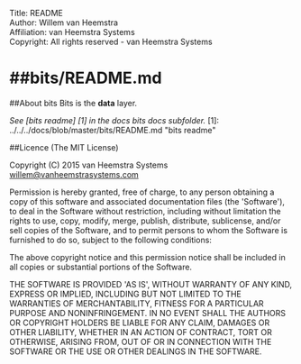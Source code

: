 Title: README  
Author: Willem van Heemstra  
Affiliation: van Heemstra Systems  
Copyright: All rights reserved - van Heemstra Systems

##bits/README.md
====

##About bits
Bits is the **data** layer.

*See [bits readme] [1] in the docs bits docs subfolder.*
[1]: ../../../docs/blob/master/bits/README.md "bits readme"

##Licence
(The MIT License)

Copyright (C) 2015 van Heemstra Systems willem@vanheemstrasystems.com

Permission is hereby granted, free of charge, to any person obtaining a copy of this software and associated documentation files (the 'Software'), to deal in the Software without restriction, including without limitation the rights to use, copy, modify, merge, publish, distribute, sublicense, and/or sell copies of the Software, and to permit persons to whom the Software is furnished to do so, subject to the following conditions:

The above copyright notice and this permission notice shall be included in all copies or substantial portions of the Software.

THE SOFTWARE IS PROVIDED 'AS IS', WITHOUT WARRANTY OF ANY KIND, EXPRESS OR IMPLIED, INCLUDING BUT NOT LIMITED TO THE WARRANTIES OF MERCHANTABILITY, FITNESS FOR A PARTICULAR PURPOSE AND NONINFRINGEMENT. IN NO EVENT SHALL THE AUTHORS OR COPYRIGHT HOLDERS BE LIABLE FOR ANY CLAIM, DAMAGES OR OTHER LIABILITY, WHETHER IN AN ACTION OF CONTRACT, TORT OR OTHERWISE, ARISING FROM, OUT OF OR IN CONNECTION WITH THE SOFTWARE OR THE USE OR OTHER DEALINGS IN THE SOFTWARE.

